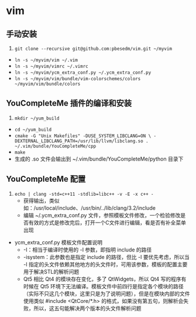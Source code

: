 vim
===

手动安装
--------

1. `git clone --recursive git@github.com:pbesedm/vim.git ~/myvim`  
- `ln -s ~/myvim/vim ~/.vim`  
- `ln -s ~/myvim/vimrc ~/.vimrc`  
- `ln -s ~/myvim/ycm_extra_conf.py ~/.ycm_extra_conf.py`
- `ln -s ~/myvim/vim/bundle/vim-colorschemes/colors ~/myvim/vim/bundle/colors`  

YouCompleteMe 插件的编译和安装
------------------------------

1. `mkdir ~/yum_build`  
- `cd ~/yum_build`  
- `cmake -G "Unix Makefiles" -DUSE_SYSTEM_LIBCLANG=ON \
		-DEXTERNAL_LIBCLANG_PATH=/usr/lib/llvm/libclang.so . ~/.vim/bundle/YouCompleteMe/cpp`  
- `make`  
- 生成的 .so 文件会输出到 ~/.vim/bundle/YouCompleteMe/python 目录下  

YouCompleteMe 配置
------------------

1. `echo | clang -std=c++11 -stdlib=libc++ -v -E -x c++ -`  
	- 获得输出，类似如：/usr/local/include、/usr/bin/../lib/clang/3.2/include  
	- 编辑 ~/.ycm\_extra\_conf.py 文件，参照模板文件修改，一个检验修改是否有效的方式是修改完后，打开一个C文件进行编辑，看是否有补全菜单出现
-  ycm\_extra\_conf.py 模板文件配置说明
	- -I：相当于编译时使用的 -I 参数，即指明 include 的路径
	- -isystem：此参数也是指定 include 的路径，但比 -I 要优先考虑，所以当 -I 指定的头文件依赖其他地方的头文件时，可用该参数，模板的配置主要用于解决STL的解析问题
	- Qt5 相比 Qt4 的模块存在变化，多了 QtWidgets，所以 Qt4 写的程序有时候在 Qt5 环境下无法编译。模板文件中前四行是指定各个模块的路径（实际不只这几个模块，这里只是为了说明问题），但是在模块内部的文件使用类似 #include \<QtCore\/\*\.h\> 的格式，如果没有第五句，则解析会失败，所以，这五句能解决两个版本的头文件解析问题

